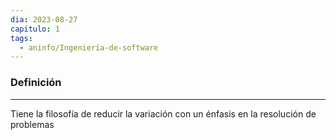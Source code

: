 ```yaml
---
dia: 2023-08-27
capitulo: 1
tags:
  - aninfo/Ingeniería-de-software
---
```

### Definición
---
Tiene la filosofía de reducir la variación con un énfasis en la resolución de problemas